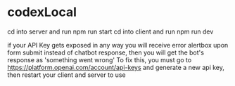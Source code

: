 # codexLocal
cd into server and run npm run start
cd into client and run npm run dev

if your API Key gets exposed in any way you will receive error alertbox upon form submit instead of chatbot response, then you will get the bot's response as 'something went wrong'
To fix this, you must go to https://platform.openai.com/account/api-keys and generate a new api key, then restart your client and server to use
